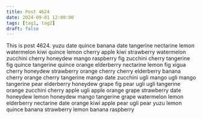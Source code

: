 ```yaml
---
title: Post 4624
date: 2024-09-01 12:00:00
tags: [tag1, tag2]
draft: false
---
```

This is post 4624.
yuzu
date
quince
banana
date
tangerine
nectarine
lemon
watermelon
kiwi
quince
lemon
cherry
apple
kiwi
strawberry
watermelon
zucchini
cherry
honeydew
mango
raspberry
fig
zucchini
cherry
tangerine
fig
quince
tangerine
quince
orange
elderberry
nectarine
lemon
fig
xigua
cherry
honeydew
strawberry
orange
cherry
cherry
elderberry
banana
cherry
orange
cherry
tangerine
mango
date
zucchini
ugli
mango
ugli
mango
tangerine
pear
elderberry
honeydew
grape
fig
pear
ugli
ugli
tangerine
orange
zucchini
cherry
apple
ugli
apple
orange
grape
strawberry
date
honeydew
lemon
honeydew
mango
tangerine
grape
watermelon
lemon
elderberry
nectarine
date
orange
kiwi
apple
pear
ugli
pear
yuzu
lemon
quince
banana
strawberry
lemon
banana
raspberry
